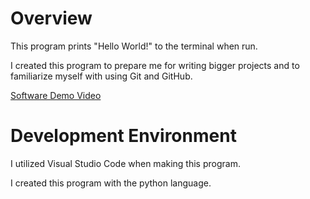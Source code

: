 # Overview

This program prints "Hello World!" to the terminal when run.

I created this program to prepare me for writing bigger projects and to familiarize myself with using Git and GitHub.

[Software Demo Video](https://www.loom.com/share/b17f140d79f3495a925a9ad7ca355e88?sid=dadd4b59-5ebd-419b-a601-a5e8281ad7c1)

# Development Environment

I utilized Visual Studio Code when making this program.

I created this program with the python language.
